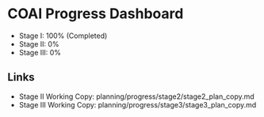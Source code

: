 # COAI Progress Dashboard

- Stage I: 100% (Completed)
- Stage II: 0%
- Stage III: 0%

## Links
- Stage II Working Copy: planning/progress/stage2/stage2_plan_copy.md
- Stage III Working Copy: planning/progress/stage3/stage3_plan_copy.md
